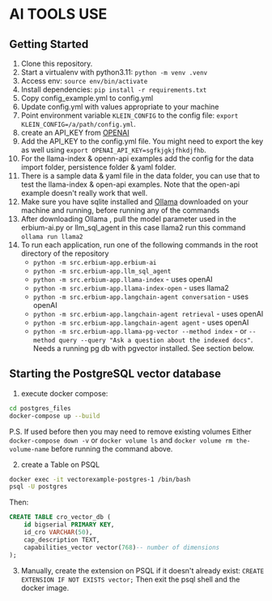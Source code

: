 # AI TOOLS USE
## Getting Started

1. Clone this repository.
2. Start a virtualenv with python3.11: `python -m venv .venv`
3. Access env: `source env/bin/activate`
4. Install dependencies: `pip install -r requirements.txt`
5. Copy config_example.yml to config.yml
6. Update config.yml with values appropriate to your machine
7. Point environment variable `KLEIN_CONFIG` to the config file: `export KLEIN_CONFIG=/a/path/config.yml`.
8. create an API_KEY from [OPENAI](https://platform.openai.com/api-keys)
9. Add the API_KEY to the config.yml file. You might need to export the key as well using `export OPENAI_API_KEY=sgfkjgkjfhkdjfhb`.
10. For the llama-index & openn-api examples add the config for the data import folder, persistence folder & yaml folder.
11. There is a sample data & yaml file in the data folder, you can use that to test the llama-index & open-api examples. Note that the open-api example doesn't really work that well.
12. Make sure you have sqlite installed and [Ollama](https://ollama.ai) downloaded on your machine and running, before running any of the commands
13. After downloading Ollama , pull the model parameter used in the erbium-ai.py or llm_sql_agent in this case llama2
    run this command `ollama run llama2`
14. To run each application, run one of the following commands in the root directory of the repository
    * `python -m src.erbium-app.erbium-ai`
    * `python -m src.erbium-app.llm_sql_agent`
    * `python -m src.erbium-app.llama-index` - uses openAI
    * `python -m src.erbium-app.llama-index-open` - uses llama2
    * `python -m src.erbium-app.langchain-agent conversation` - uses openAI
    * `python -m src.erbium-app.langchain-agent retrieval` - uses openAI
    * `python -m src.erbium-app.langchain-agent agent` - uses openAI
    * `python -m src.erbium-app.llama-pg-vector --method index` - or `--method query --query "Ask a question about the indexed docs"`. Needs a running pg db with pgvector installed. See section below.

## Starting the PostgreSQL vector database

1. execute docker compose:
```bash
cd postgres_files
docker-compose up --build
```
P.S. If used before then you may need to remove existing volumes Either `docker-compose down -v` or `docker volume ls` and `docker volume rm the-volume-name` before running the command above.

2. create a Table on PSQL
```bash
docker exec -it vectorexample-postgres-1 /bin/bash
psql -U postgres
```

Then:

```sql
CREATE TABLE cro_vector_db (
    id bigserial PRIMARY KEY,
    id_cro VARCHAR(50),
    cap_description TEXT,
    capabilities_vector vector(768)-- number of dimensions
);
```
3. Manually, create the extension on PSQL if it doesn't already exist: `CREATE EXTENSION IF NOT EXISTS vector;` Then exit the psql shell and the docker image.
